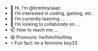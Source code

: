 - 👋 Hi, I’m @brentoyisaac
- 👀 I’m interested in coding, gaming, etc.
- 🌱 I’m currently learning ...
- 💞️ I’m looking to collaborate on ...
- 📫 How to reach me ...
- 😄 Pronouns: he/him/his/they
- ⚡ Fun fact: im a feminine boy33

<!---
brentoyisaac/brentoyisaac is a ✨ special ✨ repository because its `README.md` (this file) appears on your GitHub profile.
You can click the Preview link to take a look at your changes.
--->
